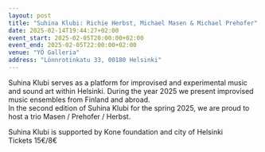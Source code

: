 ```yaml
---
layout: post
title: "Suhina Klubi: Richie Herbst, Michael Masen & Michael Prehofer"
date: 2025-02-14T19:44:27+02:00
event_start: 2025-02-05T20:00:00+02:00
event_end: 2025-02-05T22:00:00+02:00
venue: "YÖ Galleria"
address: "Lönnrotinkatu 33, 00180 Helsinki"
---
```


Suhina Klubi serves as a platform for improvised and experimental music and sound art within Helsinki. During the year 2025 we present improvised music ensembles from Finland and abroad.  
In the second edition of Suhina Klubi for the spring 2025, we are proud to host a trio Masen / Prehofer / Herbst.  
  
Suhina Klubi is supported by Kone foundation and city of Helsinki  
Tickets 15€/8€
